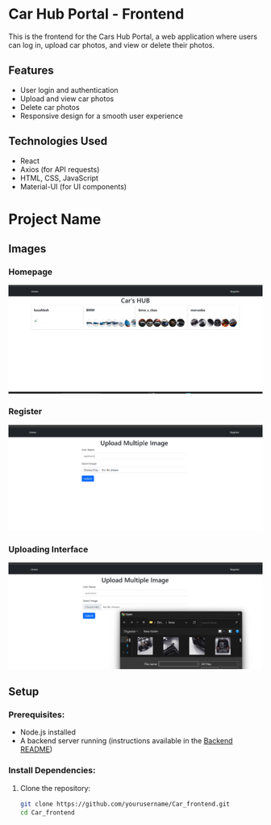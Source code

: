 # Car Hub Portal - Frontend

This is the frontend for the Cars Hub Portal, a web application where users can log in, upload car photos, and view or delete their photos.

## Features
- User login and authentication
- Upload and view car photos
- Delete car photos
- Responsive design for a smooth user experience

## Technologies Used
- React
- Axios (for API requests)
- HTML, CSS, JavaScript
- Material-UI (for UI components)




# Project Name

## Images

### Homepage
![Homepage](images/Homepage.png)

### Register
![Register](images/Register.png)

### Uploading Interface
![Uploading Interface](images/Uploading%20interface.png)


## Setup

### Prerequisites:
- Node.js installed
- A backend server running (instructions available in the [Backend README](./Backend_README.md))

### Install Dependencies:
1. Clone the repository:
   ```bash
   git clone https://github.com/yourusername/Car_frontend.git
   cd Car_frontend
